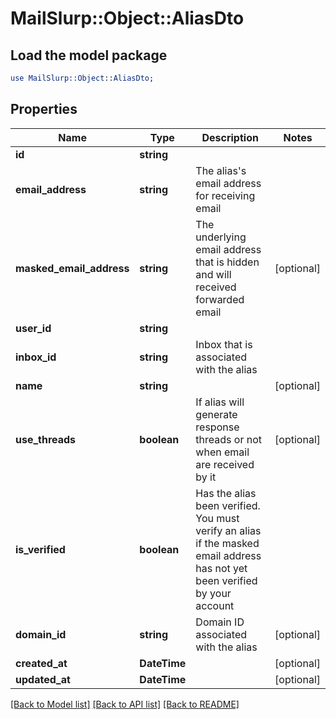 # MailSlurp::Object::AliasDto

## Load the model package
```perl
use MailSlurp::Object::AliasDto;
```

## Properties
Name | Type | Description | Notes
------------ | ------------- | ------------- | -------------
**id** | **string** |  | 
**email_address** | **string** | The alias&#39;s email address for receiving email | 
**masked_email_address** | **string** | The underlying email address that is hidden and will received forwarded email | [optional] 
**user_id** | **string** |  | 
**inbox_id** | **string** | Inbox that is associated with the alias | 
**name** | **string** |  | [optional] 
**use_threads** | **boolean** | If alias will generate response threads or not when email are received by it | [optional] 
**is_verified** | **boolean** | Has the alias been verified. You must verify an alias if the masked email address has not yet been verified by your account | 
**domain_id** | **string** | Domain ID associated with the alias | [optional] 
**created_at** | **DateTime** |  | [optional] 
**updated_at** | **DateTime** |  | [optional] 

[[Back to Model list]](../README#documentation-for-models) [[Back to API list]](../README#documentation-for-api-endpoints) [[Back to README]](../README)


